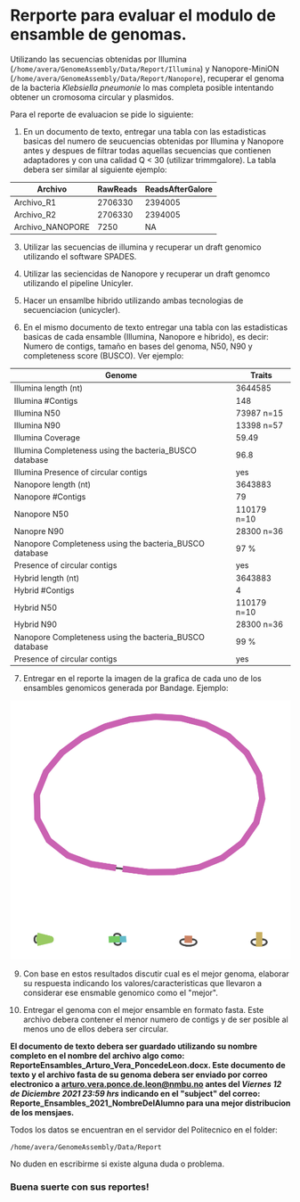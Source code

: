 # Rerporte para evaluar el modulo de ensamble de genomas.

Utilizando las secuencias obtenidas por Illumina (```/home/avera/GenomeAssembly/Data/Report/Illumina```) y Nanopore-MiniON (```/home/avera/GenomeAssembly/Data/Report/Nanopore```), recuperar el genoma de la bacteria _Klebsiella pneumonie_ lo mas completa posible intentando obtener un cromosoma circular y plasmidos.

Para el reporte de evaluacion se pide lo siguiente:

1. En un documento de texto, entregar una tabla con las estadisticas basicas del numero de seucuencias obtenidas por Illumina y Nanopore antes y despues de filtrar todas aquellas secuencias que contienen adaptadores y con una calidad Q < 30 (utilizar trimmgalore). La tabla debera ser similar al siguiente ejemplo:

|Archivo|RawReads|ReadsAfterGalore|
|---|---|---|
|Archivo_R1|2706330|2394005|
|Archivo_R2|2706330|2394005|
|Archivo_NANOPORE|7250|NA|

3. Utilizar las secuencias de illumina y recuperar un draft genomico utilizando el software SPADES.
4. Utilizar las seciencidas de Nanopore y recuperar un draft genomco utilizando el pipeline Unicyler.
5. Hacer un ensamlbe hibrido utilizando ambas tecnologias de secuenciacion (unicycler).

6. En el mismo documento de texto entregar una tabla con las estadisticas basicas de cada ensamble (Illumina, Nanopore e hibrido), es decir: Numero de contigs, tamaño en bases del genoma, N50, N90 y completeness score (BUSCO). Ver ejemplo:

Genome|Traits|
|---|---|
Illumina length (nt)| 3644585|
Illumina #Contigs |148|
Illumina N50 |73987 n=15|
Illumina N90 |13398 n=57|
Illumina Coverage |59.49|
Illumina Completeness using the bacteria_BUSCO database|96.8|
Illumina Presence of circular contigs| yes|
Nanopore length (nt)| 3643883|
Nanopore #Contigs |79|
Nanopore N50 |110179 n=10|
Nanopre N90 |28300 n=36|
Nanopore Completeness using the bacteria_BUSCO database |97 %|
Presence of circular contigs| yes|
Hybrid length (nt)| 3643883|
Hybrid #Contigs |4|
Hybrid N50 |110179 n=10|
Hybrid N90 |28300 n=36|
Nanopore Completeness using the bacteria_BUSCO database |99 %|
Presence of circular contigs| yes|

7. Entregar en el reporte la imagen de la grafica de cada uno de los ensambles genomicos generada por Bandage. Ejemplo:

![imagen](https://github.com/avera1988/Genome_Assembly_lecture/blob/master/images/hybrid.png)

9. Con base en estos resultados discutir cual es el mejor genoma, elaborar su respuesta indicando los valores/caracteristicas que llevaron a considerar ese ensmable genomico como el "mejor".
  
11. Entregar el genoma con el mejor ensamble en formato fasta. Este archivo debera contener el menor numero de contigs y de ser posible al menos uno de ellos debera ser circular.

**El documento de texto debera ser guardado utilizando su nombre completo en el nombre del archivo algo como: ReporteEnsambles_Arturo_Vera_PoncedeLeon.docx. Este documento de texto y el archivo fasta de su genoma debera ser enviado por correo electronico a
arturo.vera.ponce.de.leon@nmbu.no antes del *Viernes 12 de Diciembre 2021 23:59 hrs* indicando en el "subject" del correo: Reporte_Ensambles_2021_NombreDelAlumno para una mejor distribucion de los mensjaes.**

Todos los datos se encuentran en el servidor del Politecnico en el folder:

```console
/home/avera/GenomeAssembly/Data/Report
````
No duden en escribirme si existe alguna duda o problema.

### Buena suerte con sus reportes! 
